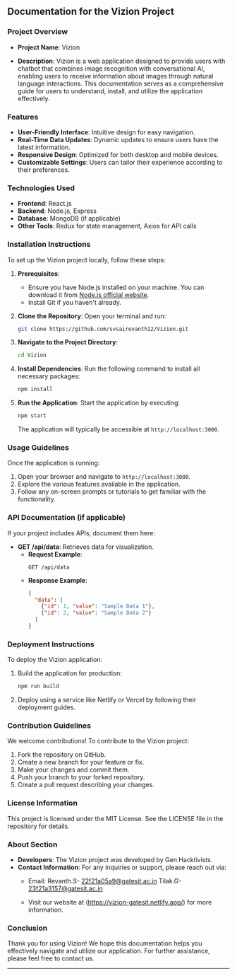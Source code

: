 ## Documentation for the Vizion Project

### Project Overview

- **Project Name**: Vizion

- **Description**: Vizion is a web application designed to provide users with chatbot that combines image recognition with conversational AI, enabling users to receive
information about images through natural language interactions. This documentation serves as a comprehensive guide for users to understand, install, and utilize the application effectively.

### Features

- **User-Friendly Interface**: Intuitive design for easy navigation.
- **Real-Time Data Updates**: Dynamic updates to ensure users have the latest information.
- **Responsive Design**: Optimized for both desktop and mobile devices.
- **Customizable Settings**: Users can tailor their experience according to their preferences.

### Technologies Used

- **Frontend**: React.js
- **Backend**: Node.js, Express
- **Database**: MongoDB (if applicable)
- **Other Tools**: Redux for state management, Axios for API calls

### Installation Instructions

To set up the Vizion project locally, follow these steps:

1. **Prerequisites**:
   - Ensure you have Node.js installed on your machine. You can download it from [Node.js official website](https://nodejs.org/).
   - Install Git if you haven't already.

2. **Clone the Repository**:
   Open your terminal and run:
   ```bash
   git clone https://github.com/svsairevanth12/Vizion.git
   ```

3. **Navigate to the Project Directory**:
   ```bash
   cd Vizion
   ```

4. **Install Dependencies**:
   Run the following command to install all necessary packages:
   ```bash
   npm install
   ```

5. **Run the Application**:
   Start the application by executing:
   ```bash
   npm start
   ```
   The application will typically be accessible at `http://localhost:3000`.

### Usage Guidelines

Once the application is running:

1. Open your browser and navigate to `http://localhost:3000`.
2. Explore the various features available in the application.
3. Follow any on-screen prompts or tutorials to get familiar with the functionality.

### API Documentation (if applicable)

If your project includes APIs, document them here:

- **GET /api/data**: Retrieves data for visualization.
  - **Request Example**:
    ```http
    GET /api/data
    ```
  - **Response Example**:
    ```json
    {
      "data": [
        {"id": 1, "value": "Sample Data 1"},
        {"id": 2, "value": "Sample Data 2"}
      ]
    }
    ```

### Deployment Instructions

To deploy the Vizion application:

1. Build the application for production:
   ```bash
   npm run build
   ```
2. Deploy using a service like Netlify or Vercel by following their deployment guides.

### Contribution Guidelines

We welcome contributions! To contribute to the Vizion project:

1. Fork the repository on GitHub.
2. Create a new branch for your feature or fix.
3. Make your changes and commit them.
4. Push your branch to your forked repository.
5. Create a pull request describing your changes.

### License Information

This project is licensed under the MIT License. See the LICENSE file in the repository for details.

### About Section

- **Developers**: The Vizion project was developed by Gen Hacktivists.
- **Contact Information**: For any inquiries or support, please reach out via:
  - Email:
     Revanth.S- 22f21a05a9@gatesit.ac.in
     Tilak.G- 23f21a3157@gatesit.ac.in
    
  - Visit our website at (https://vizion-gatesit.netlify.app/) for more information.

### Conclusion

Thank you for using Vizion! We hope this documentation helps you effectively navigate and utilize our application. For further assistance, please feel free to contact us.

---


